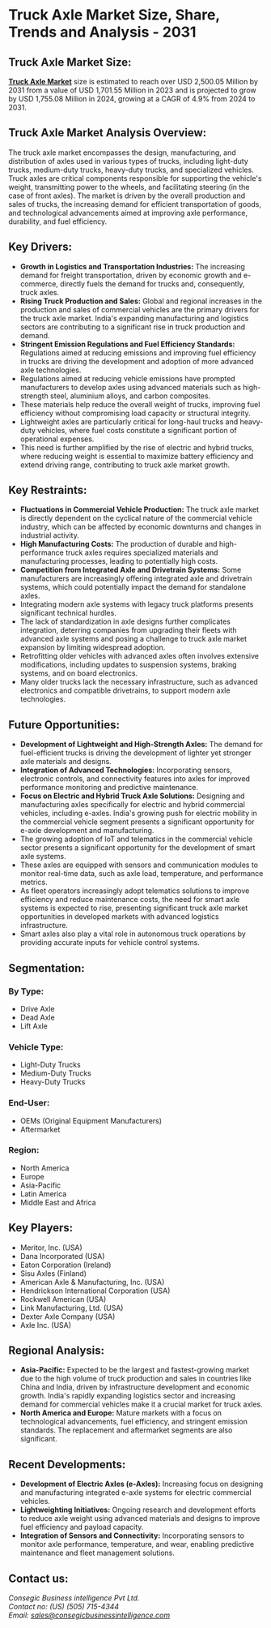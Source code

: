 # Truck Axle Market Size, Share, Trends and Analysis - 2031
       
<h2 class="text-2xl sm:text-3xl font-bold text-gray-800 mb-4">Truck Axle Market Size:</h2>
<p class="text-gray-700 leading-relaxed mb-4">
    <a href="https://www.consegicbusinessintelligence.com/truck-axle-market"><b> Truck Axle Market</b></a> size is estimated to reach over USD 2,500.05 Million by 2031 from a value of
    USD 1,701.55 Million in 2023 and is projected to grow by USD 1,755.08 Million
    in 2024, growing at a CAGR of 4.9% from 2024 to 2031.
</p>
        </section>

        
<h2 class="text-2xl sm:text-3xl font-bold text-gray-800 mb-4">Truck Axle Market Analysis Overview:</h2>
<p class="text-gray-700 leading-relaxed mb-4">
    The truck axle market encompasses the design, manufacturing, and distribution of axles used in various types of
    trucks, including light-duty trucks, medium-duty trucks, heavy-duty trucks, and
    specialized vehicles. Truck axles are critical components responsible for
    supporting the vehicle's weight, transmitting power to the wheels, and
    facilitating steering (in the case of front axles). The market is driven by the
    overall production and sales of trucks, the increasing demand for efficient
    transportation of goods, and technological advancements aimed at improving axle
    performance, durability, and fuel efficiency.
</p>
        </section>

        
<h2 class="text-2xl sm:text-3xl font-bold text-gray-800 mb-4">Key Drivers:</h2>
<ul class="list-disc text-gray-700 leading-relaxed space-y-2">
    <li>
        <strong>Growth in Logistics and Transportation
        Industries:</strong> The increasing demand for freight transportation, driven by
        economic growth and e-commerce, directly fuels the demand for trucks and,
        consequently, truck axles.
    </li>
    <li>
        <strong>Rising Truck Production and Sales:</strong> Global and
        regional increases in the production and sales of commercial vehicles are the
        primary drivers for the truck axle market. India's expanding manufacturing and
        logistics sectors are contributing to a significant rise in truck production
        and demand.
    </li>
    <li>
        <strong>Stringent Emission Regulations and Fuel
        Efficiency Standards:</strong> Regulations aimed at reducing emissions and improving
        fuel efficiency in trucks are driving the development and adoption of more
        advanced axle technologies.
    </li>
    <li>
        Regulations aimed at reducing vehicle emissions
        have prompted manufacturers to develop axles using advanced materials such as
        high-strength steel, aluminium alloys,
        and carbon composites.
    </li>
    <li>
        These materials help reduce the overall weight
        of trucks, improving fuel efficiency without compromising load capacity or
        structural integrity.
    </li>
    <li>
        Lightweight axles are particularly critical for
        long-haul trucks and heavy-duty vehicles, where fuel costs constitute a
        significant portion of operational expenses.
    </li>
    <li>
        This need is further amplified by the rise of
        electric and hybrid trucks, where reducing weight is essential to maximize
        battery efficiency and extend driving range, contributing to truck axle market
        growth.
    </li>
</ul>
        </section>

        
<h2 class="text-2xl sm:text-3xl font-bold text-gray-800 mb-4">Key Restraints:</h2>
<ul class="list-disc text-gray-700 leading-relaxed space-y-2">
    <li>
        <strong>Fluctuations in Commercial Vehicle Production:</strong>
        The truck axle market is directly dependent on the cyclical nature of the
        commercial vehicle industry, which can be affected by economic downturns and
        changes in industrial activity.
    </li>
    <li>
        <strong>High Manufacturing Costs:</strong> The production of
        durable and high-performance truck axles requires specialized materials and
        manufacturing processes, leading to potentially high costs.
    </li>
    <li>
        <strong>Competition from Integrated Axle and Drivetrain
        Systems:</strong> Some manufacturers are increasingly offering integrated axle and
        drivetrain systems, which could potentially impact the demand for standalone
        axles.
    </li>
    <li>
        Integrating modern axle systems with legacy truck
        platforms presents significant technical hurdles.
    </li>
    <li>
        The lack of standardization in axle designs
        further complicates integration, deterring companies from upgrading their
        fleets with advanced axle systems and posing a challenge to truck axle market
        expansion by limiting widespread adoption.
    </li>
    <li>
        Retrofitting older vehicles with advanced axles
        often involves extensive modifications, including updates to suspension
        systems, braking systems, and on board electronics.
    </li>
    <li>
        Many older trucks lack the necessary infrastructure,
        such as advanced electronics and compatible drivetrains, to support modern axle
        technologies.
    </li>
</ul>
        </section>

        
<h2 class="text-2xl sm:text-3xl font-bold text-gray-800 mb-4">Future Opportunities:</h2>
<ul class="list-disc text-gray-700 leading-relaxed space-y-2">
    <li>
        <strong>Development of Lightweight and High-Strength
        Axles:</strong> The demand for fuel-efficient trucks is driving the development of
        lighter yet stronger axle materials and designs.
    </li>
    <li>
        <strong>Integration of Advanced Technologies:</strong>
        Incorporating sensors, electronic controls, and connectivity features into
        axles for improved performance monitoring and predictive maintenance.
    </li>
    <li>
        <strong>Focus on Electric and Hybrid Truck Axle
        Solutions:</strong> Designing and manufacturing axles specifically for electric and
        hybrid commercial vehicles, including e-axles. India's growing push for
        electric mobility in the commercial vehicle segment presents a significant
        opportunity for e-axle development and manufacturing.
    </li>
    <li>
        The growing adoption of IoT and telematics in
        the commercial vehicle sector presents a significant opportunity for the
        development of smart axle systems.
    </li>
    <li>
        These axles are equipped with sensors and
        communication modules to monitor real-time data, such as axle load,
        temperature, and performance metrics.
    </li>
    <li>
        As fleet operators increasingly adopt telematics
        solutions to improve efficiency and reduce maintenance costs, the need for smart axle systems
        is expected to rise, presenting significant truck axle market opportunities in
        developed markets with advanced logistics infrastructure.
    </li>
    <li>
        Smart axles also play a vital role in autonomous
        truck operations by providing accurate inputs for vehicle control systems.
    </li>
</ul>
        </section>

        
<h2 class="text-2xl sm:text-3xl font-bold text-gray-800 mb-4">Segmentation:</h2>
<div class="mb-4">
    <h3 class="text-xl sm:text-2xl font-bold text-gray-800 mb-2">By Type:</h3>
    <ul class="list-disc text-gray-700 leading-relaxed space-y-1">
        <li>Drive Axle</li>
        <li>Dead Axle</li>
        <li>Lift Axle</li>
    </ul>
</div>
<div class="mb-4">
    <h3 class="text-xl sm:text-2xl font-bold text-gray-800 mb-2">Vehicle Type:</h3>
    <ul class="list-disc text-gray-700 leading-relaxed space-y-1">
        <li>Light-Duty Trucks</li>
        <li>Medium-Duty Trucks</li>
        <li>Heavy-Duty Trucks</li>
    </ul>
</div>
<div class="mb-4">
    <h3 class="text-xl sm:text-2xl font-bold text-gray-800 mb-2">End-User:</h3>
    <ul class="list-disc text-gray-700 leading-relaxed space-y-1">
        <li>OEMs (Original Equipment Manufacturers)</li>
        <li>Aftermarket</li>
    </ul>
</div>
<div class="mb-4">
    <h3 class="text-xl sm:text-2xl font-bold text-gray-800 mb-2">Region:</h3>
    <ul class="list-disc text-gray-700 leading-relaxed space-y-1">
        <li>North America</li>
        <li>Europe</li>
        <li>Asia-Pacific</li>
        <li>Latin America</li>
        <li>Middle East and Africa</li>
    </ul>
</div>
        </section>

        
<h2 class="text-2xl sm:text-3xl font-bold text-gray-800 mb-4">Key Players:</h2>
<ul class="list-disc text-gray-700 leading-relaxed space-y-2">
    <li>Meritor, Inc. (USA)</li>
    <li>Dana Incorporated (USA)</li>
    <li>Eaton Corporation (Ireland)</li>
    <li>Sisu Axles (Finland)</li>
    <li>American Axle & Manufacturing, Inc. (USA)</li>
    <li>Hendrickson International Corporation (USA)</li>
    <li>Rockwell American (USA)</li>
    <li>Link Manufacturing, Ltd. (USA)</li>
    <li>Dexter Axle Company (USA)</li>
    <li>Axle Inc. (USA)</li>
</ul>
        </section>

        
<h2 class="text-2xl sm:text-3xl font-bold text-gray-800 mb-4">Regional Analysis:</h2>
<ul class="list-disc text-gray-700 leading-relaxed space-y-2">
    <li>
        <strong>Asia-Pacific:</strong> Expected to be the
        largest and fastest-growing market due to the high volume of truck production
        and sales in countries like China and India, driven by infrastructure
        development and economic growth. India's rapidly expanding logistics sector and
        increasing demand for commercial vehicles make it a crucial market for truck axles.
    </li>
    <li>
        <strong>North America and Europe:</strong> Mature
        markets with a focus on technological advancements, fuel efficiency, and
        stringent emission standards. The replacement and aftermarket segments are also
        significant.
    </li>
</ul>
        </section>

        
<h2 class="text-2xl sm:text-3xl font-bold text-gray-800 mb-4">Recent Developments:</h2>
<ul class="list-disc text-gray-700 leading-relaxed space-y-2">
    <li>
        <strong>Development of Electric Axles (e-Axles):</strong>
        Increasing focus on designing and manufacturing integrated e-axle systems for
        electric commercial vehicles.
    </li>
    <li>
        <strong>Lightweighting Initiatives:</strong>
        Ongoing research and development efforts to reduce axle weight using advanced
        materials and designs to improve fuel efficiency and payload capacity.
    </li>
    <li>
        <strong>Integration of Sensors and
        Connectivity:</strong> Incorporating sensors to monitor axle performance, temperature,
        and wear, enabling predictive maintenance and fleet management solutions.
    </li>
</ul>
        </section>

        
<h2 class="text-2xl sm:text-3xl font-bold text-gray-800 mb-4">Contact us:</h2>
<address class="text-gray-700 leading-relaxed not-italic">
    Consegic Business intelligence Pvt Ltd.<br>
    Contact no: (US) (505) 715-4344<br>
    Email: <a href="mailto:sales@consegicbusinessintelligence.com" class="text-blue-600 hover:underline">sales@consegicbusinessintelligence.com</a>
</address>
        </section>
    </div>
</body>
</html>









